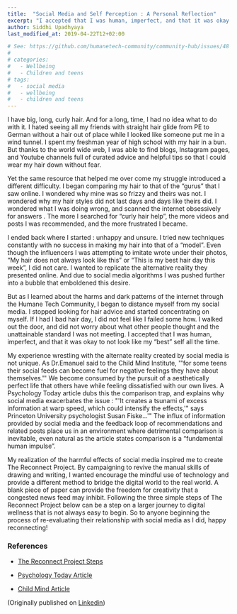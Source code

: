 ```yaml
---
title:  "Social Media and Self Perception : A Personal Reflection"
excerpt: "I accepted that I was human, imperfect, and that it was okay to not look like my ‘best’ self all the time."
author: Siddhi Upadhyaya
last_modified_at: 2019-04-22T12+02:00

# See: https://github.com/humanetech-community/community-hub/issues/48
# 
# categories:
#   - Wellbeing
#   - Children and teens
# tags:
#   - social media
#   - wellbeing
#   - children and teens
---
```


I have big, long, curly hair. And for a long, time, I had no idea what to do with it. I hated seeing all my friends with straight hair glide from PE to German without a hair out of place while I looked like someone put me in a wind tunnel. I spent my freshman year of high school with my hair in a bun. But thanks to the world wide web, I was able to find blogs, Instagram pages, and Youtube channels full of curated advice and helpful tips so that I could wear my hair down without fear.

Yet the same resource that helped me over come my struggle introduced a different difficulty. I began comparing my hair to that of the “gurus” that I saw online. I wondered why mine was so frizzy and theirs was not. I wondered why my hair styles did not last days and days like theirs did. I wondered what I was doing wrong, and scanned the internet obsessively for answers . The more I searched for “curly hair help”, the more videos and posts I was recommended, and the more frustrated I became.

I ended back where I started : unhappy and unsure. I tried new techniques constantly with no success in making my hair into that of a “model”. Even though the influencers I was attempting to imitate wrote under their photos, “My hair does not always look like this” or “This is my best hair day this week”, I did not care. I wanted to replicate the alternative reality they presented online. And due to social media algorithms I was pushed further into a bubble that emboldened this desire.

But as I learned about the harms and dark patterns of the internet through the Humane Tech Community, I began to distance myself from my social media. I stopped looking for hair advice and started concentrating on myself. If I had I bad hair day, I did not feel like I failed some how. I walked out the door, and did not worry about what other people thought and the unattainable standard I was not meeting. I accepted that I was human, imperfect, and that it was okay to not look like my “best” self all the time.

My experience wrestling with the alternate reality created by social media is not unique. As Dr.Emanuel said to the Child Mind Institute, '"for some teens their social feeds can become fuel for negative feelings they have about themselves."' We become consumed by the pursuit of a aesthetically perfect life that others have while feeling dissatisfied with our own lives. A Psychology Today article dubs this the comparison trap, and explains why social media exacerbates the issue : "'It creates a tsunami of excess information at warp speed, which could intensify the effects,'" says Princeton University psychologist Susan Fiske...'" The influx of information provided by social media and the feedback loop of recommendations and related posts place us in an environment where detrimental comparison is inevitable, even natural as the article states comparison is a “fundamental human impulse”.

My realization of the harmful effects of social media inspired me to create The Reconnect Project. By campaigning to revive the manual skills of drawing and writing, I wanted encourage the mindful use of technology and provide a different method to bridge the digital world to the real world. A blank piece of paper can provide the freedom for creativity that a congested news feed may inhibit. Following the three simple steps of The Reconnect Project below can be a step on a larger journey to digital wellness that is not always easy to begin. So to anyone beginning the process of re-evaluating their relationship with social media as I did, happy reconnecting!



### References


- [The Reconnect Project Steps](https://www.linkedin.com/feed/update/urn:li:activity:6518609146168909824?lipi=urn%3Ali%3Apage%3Ad_flagship3_pulse_read%3BUUy%2F1dbzQDSYK3GMHX1wGA%3D%3D)

- [Psychology Today Article](https://www.psychologytoday.com/us/articles/201711/the-comparison-trap)

- [Child Mind Article](https://childmind.org/article/social-media-and-self-doubt/)

(Originally published on [Linkedin](https://www.linkedin.com/pulse/social-media-self-perception-personal-reflection-siddhi-upadhyaya/))
